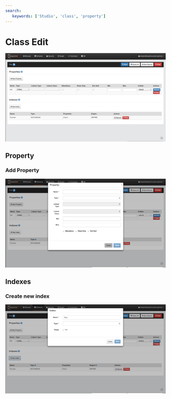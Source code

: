 ```yaml
---
search:
   keywords: ['Studio', 'class', 'property']
---
```


# Class Edit

![Class](../images/class.png)


## Property


### Add Property

![Property](../images/newProperty.png)

## Indexes

### Create new index

![Property](../images/newIndex.png)
